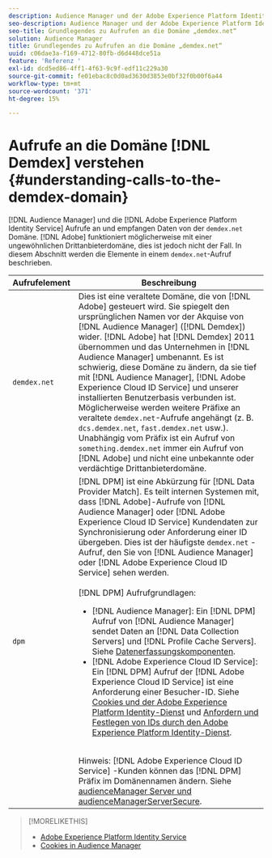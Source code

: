 ```yaml
---
description: Audience Manager und der Adobe Experience Platform Identity-Dienst führen Aufrufe an und empfangen Daten von der Domäne demdex.net. Dies mag so aussehen, als ob Adobe mit einer ungewöhnlichen Drittanbieterdomäne arbeitet, aber dies ist nicht der Fall. In diesem Abschnitt werden die Elemente eines demdex.net-Aufrufs beschrieben.
seo-description: Audience Manager und der Adobe Experience Platform Identity-Dienst führen Aufrufe an und empfangen Daten von der Domäne demdex.net. Dies mag so aussehen, als ob Adobe mit einer ungewöhnlichen Drittanbieterdomäne arbeitet, aber dies ist nicht der Fall. In diesem Abschnitt werden die Elemente eines demdex.net-Aufrufs beschrieben.
seo-title: Grundlegendes zu Aufrufen an die Domäne „demdex.net“
solution: Audience Manager
title: Grundlegendes zu Aufrufen an die Domäne „demdex.net“
uuid: c06dae3a-f169-4712-80fb-d6d448dce51a
feature: 'Referenz '
exl-id: dcd5ed86-4ff1-4f63-9c9f-edf11c229a30
source-git-commit: fe01ebac8c0d0ad3630d3853e0bf32f0b00f6a44
workflow-type: tm+mt
source-wordcount: '371'
ht-degree: 15%

---
```


# Aufrufe an die Domäne [!DNL Demdex] verstehen {#understanding-calls-to-the-demdex-domain}

[!DNL Audience Manager] und die  [!DNL Adobe Experience Platform Identity Service] Aufrufe an und empfangen Daten von der  `demdex.net` Domäne. [!DNL Adobe] funktioniert möglicherweise mit einer ungewöhnlichen Drittanbieterdomäne, dies ist jedoch nicht der Fall. In diesem Abschnitt werden die Elemente in einem `demdex.net`-Aufruf beschrieben.

| Aufrufelement | Beschreibung |
|---|---|
| `demdex.net` | Dies ist eine veraltete Domäne, die von [!DNL Adobe] gesteuert wird. Sie spiegelt den ursprünglichen Namen vor der Akquise von [!DNL Audience Manager] ([!DNL Demdex]) wider. [!DNL Adobe] hat [!DNL Demdex] 2011 übernommen und das Unternehmen in [!DNL Audience Manager] umbenannt. Es ist schwierig, diese Domäne zu ändern, da sie tief mit [!DNL Audience Manager], [!DNL Adobe Experience Cloud ID Service] und unserer installierten Benutzerbasis verbunden ist. Möglicherweise werden weitere Präfixe an veraltete `demdex.net`-Aufrufe angehängt (z. B. `dcs.demdex.net`, `fast.demdex.net` usw.). Unabhängig vom Präfix ist ein Aufruf von `something.demdex.net` immer ein Aufruf von [!DNL Adobe] und nicht eine unbekannte oder verdächtige Drittanbieterdomäne. |
| `dpm` | [!DNL DPM] ist eine Abkürzung für  [!DNL Data Provider Match]. Es teilt internen Systemen mit, dass [!DNL Adobe]-Aufrufe von [!DNL Audience Manager] oder [!DNL Adobe Experience Cloud ID Service] Kundendaten zur Synchronisierung oder Anforderung einer ID übergeben. Dies ist der häufigste `demdex.net` -Aufruf, den Sie von [!DNL Audience Manager] oder [!DNL Adobe Experience Cloud ID Service] sehen werden. <br><br>[!DNL DPM] Aufrufgrundlagen: <ul><li>[!DNL Audience Manager]: Ein  [!DNL DPM] Aufruf von  [!DNL Audience Manager] sendet Daten an  [!DNL Data Collection Servers] und  [!DNL Profile Cache Servers]. Siehe [Datenerfassungskomponenten](../reference/system-components/components-data-collection.md).</li><li>[!DNL Adobe Experience Cloud ID Service]: Ein  [!DNL DPM] Aufruf der  [!DNL Adobe Experience Cloud ID Service] ist eine Anforderung einer Besucher-ID. Siehe [Cookies und der Adobe Experience Platform Identity-Dienst](https://docs.adobe.com/content/help/de-DE/id-service/using/intro/cookies.html) und [Anfordern und Festlegen von IDs durch den Adobe Experience Platform Identity-Dienst](https://docs.adobe.com/content/help/en/id-service/using/intro/id-request.html).</li></ul><br>Hinweis:  [!DNL Adobe Experience Cloud ID Service] -Kunden können das  [!DNL DPM] Präfix im Domänennamen ändern. Siehe [audienceManager Server und audienceManagerServerSecure](https://docs.adobe.com/content/help/en/id-service/using/id-service-api/configurations/subdomain-config.html). |

>[!MORELIKETHIS]
>
>* [Adobe Experience Platform Identity Service](https://docs.adobe.com/content/help/en/id-service/using/home.html)
>* [Cookies in Audience Manager](https://docs.adobe.com/content/help/de-DE/core-services/interface/ec-cookies/cookies-am.html)

